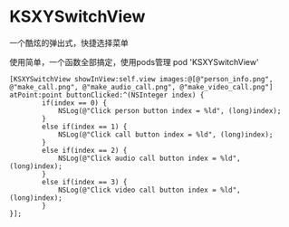 # KSXYSwitchView
一个酷炫的弹出式，快捷选择菜单

使用简单，一个函数全部搞定，使用pods管理
pod 'KSXYSwitchView'


            
    [KSXYSwitchView showInView:self.view images:@[@"person_info.png", @"make_call.png", @"make_audio_call.png", @"make_video_call.png"] atPoint:point buttonClicked:^(NSInteger index) {
            if(index == 0) {
                NSLog(@"Click person button index = %ld", (long)index);
            } 
            else if(index == 1) {
                NSLog(@"Click call button index = %ld", (long)index);
            } 
            else if(index == 2) {
                NSLog(@"Click audio call button index = %ld", (long)index);
            } 
            else if(index == 3) {
                NSLog(@"Click video call button index = %ld", (long)index);
            }
    }];
